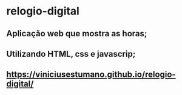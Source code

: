 # relogio-digital

## Aplicação web que mostra as horas;
## Utilizando HTML, css e javascrip;

## https://viniciusestumano.github.io/relogio-digital/
